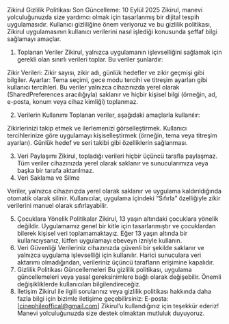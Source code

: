 Zikirul Gizlilik Politikası
Son Güncelleme: 10 Eylül 2025
Zikirul, manevi yolculuğunuzda size yardımcı olmak için tasarlanmış bir dijital tespih uygulamasıdır. Kullanıcı gizliliğine önem veriyoruz ve bu gizlilik politikası, Zikirul uygulamasının kullanıcı verilerini nasıl işlediği konusunda şeffaf bilgi sağlamayı amaçlar.
1. Toplanan Veriler
Zikirul, yalnızca uygulamanın işlevselliğini sağlamak için gerekli olan sınırlı verileri toplar. Bu veriler şunlardır:

Zikir Verileri: Zikir sayısı, zikir adı, günlük hedefler ve zikir geçmişi gibi bilgiler.
Ayarlar: Tema seçimi, gece modu tercihi ve titreşim ayarları gibi kullanıcı tercihleri.
Bu veriler yalnızca cihazınızda yerel olarak (SharedPreferences aracılığıyla) saklanır ve hiçbir kişisel bilgi (örneğin, ad, e-posta, konum veya cihaz kimliği) toplanmaz.

2. Verilerin Kullanımı
Toplanan veriler, aşağıdaki amaçlarla kullanılır:

Zikirlerinizi takip etmek ve ilerlemenizi görselleştirmek.
Kullanıcı tercihlerinize göre uygulamayı kişiselleştirmek (örneğin, tema veya titreşim ayarları).
Günlük hedef ve seri takibi gibi özelliklerin sağlanması.

3. Veri Paylaşımı
Zikirul, topladığı verileri hiçbir üçüncü tarafla paylaşmaz. Tüm veriler cihazınızda yerel olarak saklanır ve sunucularımıza veya başka bir tarafa aktarılmaz.
4. Veri Saklama ve Silme

Veriler, yalnızca cihazınızda yerel olarak saklanır ve uygulama kaldırıldığında otomatik olarak silinir.
Kullanıcılar, uygulama içindeki “Sıfırla” özelliğiyle zikir verilerini manuel olarak sıfırlayabilir.

5. Çocuklara Yönelik Politikalar
Zikirul, 13 yaşın altındaki çocuklara yönelik değildir. Uygulamamız genel bir kitle için tasarlanmıştır ve çocuklardan bilerek kişisel veri toplamamaktayız. Eğer 13 yaşın altında bir kullanıcıysanız, lütfen uygulamayı ebeveyn izniyle kullanın.
6. Veri Güvenliği
Verileriniz cihazınızda güvenli bir şekilde saklanır ve yalnızca uygulama işlevselliği için kullanılır. Harici sunuculara veri aktarımı olmadığından, verileriniz üçüncü tarafların erişimine kapalıdır.
7. Gizlilik Politikası Güncellemeleri
Bu gizlilik politikası, uygulama güncellemeleri veya yasal gereksinimlere bağlı olarak değişebilir. Önemli değişikliklerde kullanıcıları bilgilendireceğiz.
8. İletişim
Zikirul ile ilgili sorularınız veya gizlilik politikası hakkında daha fazla bilgi için bizimle iletişime geçebilirsiniz:
E-posta: [cinephileoffical@gmail.com]
Zikirul’u kullandığınız için teşekkür ederiz! Manevi yolculuğunuzda size destek olmaktan mutluluk duyuyoruz.
